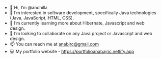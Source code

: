 - 👋 Hi, I’m @anchilla
- 👀 I’m interested in software development, specifically Java technologies (Java, JavaScript, HTML, CSS).
- 🌱 I’m currently learning more about Hibernate, Javascript and web design.
- 💞️ I’m looking to collaborate on any Java project or Javascript and web design.
- 📫 You can reach me at anabjrc@gmail.com
- 💻 My portfolio website - https://portfolioanabajric.netlify.app

<!---
anchilla/anchilla is a ✨ special ✨ repository because its `README.md` (this file) appears on your GitHub profile.
You can click the Preview link to take a look at your changes.
--->

